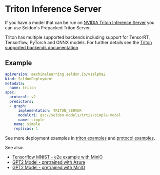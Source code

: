 # Triton Inference Server

If you have a model that can be run on [NVIDIA Triton Inference Server](https://github.com/triton-inference-server/server) you can use Seldon's Prepacked Triton Server.

Triton has multiple supported backends including support for TensorRT, Tensorflow, PyTorch and ONNX models. For further details see the [Triton supported backends documentation](https://docs.nvidia.com/deeplearning/triton-inference-server/master-user-guide/docs/model_repository.html#section-framework-model-definition).

## Example

```yaml
apiVersion: machinelearning.seldon.io/v1alpha2
kind: SeldonDeployment
metadata:
  name: triton
spec:
  protocol: v2
  predictors:
  - graph:
      implementation: TRITON_SERVER
      modelUri: gs://seldon-models/trtis/simple-model
      name: simple
    name: simple
    replicas: 1
```

See more deployment examples in [triton examples](../examples/triton_examples.html) and [protocol examples](../examples/protocol_examples.html).

See also:
- [Tensorflow MNIST - e2e example with MinIO](../examples/triton_mnist_e2e.html)
- [GPT2 Model - pretrained with Azure](../examples/triton_gpt2_example_azure.html)
- [GPT2 Model - pretrained with MinIO](../examples/triton_gpt2_example_azure.html)
